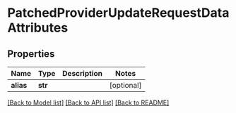 # PatchedProviderUpdateRequestDataAttributes

## Properties
Name | Type | Description | Notes
------------ | ------------- | ------------- | -------------
**alias** | **str** |  | [optional] 

[[Back to Model list]](../README.md#documentation-for-models) [[Back to API list]](../README.md#documentation-for-api-endpoints) [[Back to README]](../README.md)


